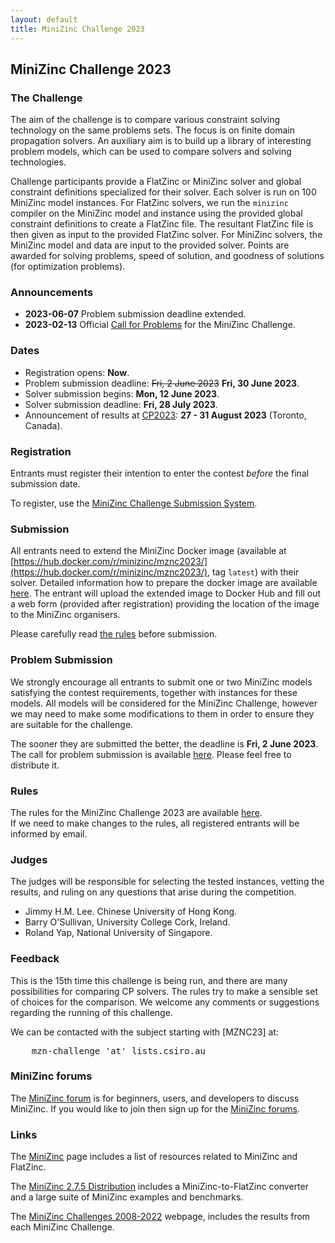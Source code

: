 ```yaml
---
layout: default
title: MiniZinc Challenge 2023
---
```


## MiniZinc Challenge 2023

### The Challenge

The aim of the challenge is to compare various constraint solving technology on the same  problems
sets. The focus is on finite domain propagation solvers. An auxiliary aim is to build up a library 
of interesting problem models, which can be used to compare solvers and solving technologies.

Challenge participants provide a FlatZinc or MiniZinc solver and global constraint definitions
specialized for their solver. Each solver is run on 100 MiniZinc model instances. For FlatZinc
solvers, we run the `minizinc` compiler on the MiniZinc model and instance using the provided global
constraint definitions to create a FlatZinc file. The resultant FlatZinc file is then given as input
to the provided FlatZinc solver. For MiniZinc solvers, the MiniZinc model and data are input to the
provided solver. Points are awarded for solving problems, speed of solution, and goodness of
solutions (for optimization problems).

### Announcements

*   **2023-06-07** Problem submission deadline extended.
*   **2023-02-13** Official [Call for Problems](call_for_problems.html) for the MiniZinc Challenge.

### Dates

*   Registration opens: **Now**.
*   Problem submission deadline: ~~Fri, 2 June 2023~~ **Fri, 30 June 2023**.
*   Solver submission begins: **Mon, 12 June 2023**.
*   Solver submission deadline: **Fri, 28 July 2023**.
*   Announcement of results at [<abbr>CP2023</abbr>](https://cp2023.a4cp.org): **27 - 31 August 2023**
    (Toronto, Canada).

### Registration

Entrants must register their intention to enter the contest _before_ the final submission date.

To register, use the [MiniZinc Challenge Submission System](https://challenge.minizinc.org).

### Submission

All entrants need to extend the MiniZinc Docker image (available at 
[https://hub.docker.com/r/minizinc/mznc2023/](https://hub.docker.com/r/minizinc/mznc2023/), tag
`latest`) with their solver. Detailed information how to prepare the docker image are available
[here](docker.html). The entrant will upload the extended image to Docker Hub and fill out a web
form (provided after registration) providing the location of the image to the MiniZinc organisers. 

Please carefully read [the rules](rules2023.html) before submission.

### Problem Submission

We strongly encourage all entrants to submit one or two MiniZinc models satisfying the contest 
requirements, together with instances for these models. All models will be considered for the
MiniZinc Challenge, however we may need to make some modifications to them in order to ensure they
are suitable for the challenge.

The sooner they are submitted the better, the deadline is **Fri, 2 June 2023**. The call for problem
submission is available [here](call_for_problems.html). Please feel free to distribute it. 

### Rules

The rules for the MiniZinc Challenge 2023 are available [here](rules2023.html).  
If we need to make changes to the rules, all registered entrants will be informed by email.

### Judges

The judges will be responsible for selecting the tested instances, vetting the results, and ruling
on any questions that arise during the competition.

*   Jimmy H.M. Lee. Chinese University of Hong Kong.
*   Barry O'Sullivan, University College Cork, Ireland.
*   Roland Yap, National University of Singapore.

### Feedback

This is the 15th time this challenge is being run, and there are many possibilities for comparing CP
solvers. The rules try to make a sensible set of choices for the comparison. We welcome any comments
or suggestions regarding the running of this challenge.

We can be contacted with the subject starting with [MZNC23] at:

<pre>
    <kbd>mzn-challenge</kbd> 'at' <kbd>lists.csiro.au</kbd>
</pre>

### MiniZinc forums

The [MiniZinc forum](../forum) is for beginners, users, and developers to discuss MiniZinc. If you
would like to join then sign up for the [MiniZinc forums](../forum).

### Links

The [MiniZinc](../index.html) page includes a list of resources related to MiniZinc and FlatZinc.

The [MiniZinc 2.7.5 Distribution](../doc-2.7.5/en/index.html) includes a MiniZinc-to-FlatZinc
converter and a large suite of MiniZinc examples and benchmarks.

The [MiniZinc Challenges 2008-2022](../challenge.html) webpage, includes the results from each
MiniZinc Challenge.
